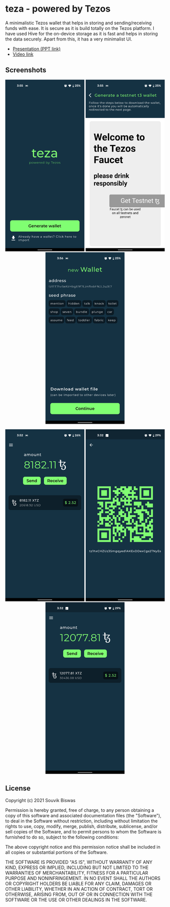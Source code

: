 # teza - powered by Tezos

A minimalistic Tezos wallet that helps in storing and sending/receiving funds with ease. It is secure as it is build totally on the Tezos platform. I have used Hive for the on-device storage as it is fast and helps in storing the data securely. Apart from this, it has a very minimalist UI.

* [Presentation (PPT link)](https://docs.google.com/presentation/d/1A4P4dxH6GhLOAo_mi8qkC2shcA-qSGI618iUZ7HcaoE/edit)
* [Video link](https://youtu.be/Gm5wR50yf6s) 

## Screenshots

<p align="center">
  <img width="250" src="screenshots/teza_4.png" alt="teza" />
  <img width="250" src="screenshots/teza_5.png" alt="teza" />
  <img width="250" src="screenshots/teza_6.png" alt="teza" />
</p>

<p align="center">
  <img width="250" src="screenshots/teza_3.png" alt="teza" />
  <img width="250" src="screenshots/teza_2.png" alt="teza" />
  <img width="250" src="screenshots/teza_1.png" alt="teza" />
</p>

## License

Copyright (c) 2021 Souvik Biswas

Permission is hereby granted, free of charge, to any person obtaining a copy
of this software and associated documentation files (the "Software"), to deal
in the Software without restriction, including without limitation the rights
to use, copy, modify, merge, publish, distribute, sublicense, and/or sell
copies of the Software, and to permit persons to whom the Software is
furnished to do so, subject to the following conditions:

The above copyright notice and this permission notice shall be included in all
copies or substantial portions of the Software.

THE SOFTWARE IS PROVIDED "AS IS", WITHOUT WARRANTY OF ANY KIND, EXPRESS OR
IMPLIED, INCLUDING BUT NOT LIMITED TO THE WARRANTIES OF MERCHANTABILITY,
FITNESS FOR A PARTICULAR PURPOSE AND NONINFRINGEMENT. IN NO EVENT SHALL THE
AUTHORS OR COPYRIGHT HOLDERS BE LIABLE FOR ANY CLAIM, DAMAGES OR OTHER
LIABILITY, WHETHER IN AN ACTION OF CONTRACT, TORT OR OTHERWISE, ARISING FROM,
OUT OF OR IN CONNECTION WITH THE SOFTWARE OR THE USE OR OTHER DEALINGS IN THE
SOFTWARE.
